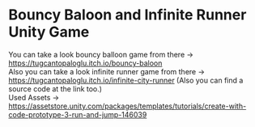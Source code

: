 # Bouncy Baloon and Infinite Runner Unity Game
You can take a look bouncy balloon game from there -> https://tugcantopaloglu.itch.io/bouncy-baloon  
Also you can take a look infinite runner game from there -> https://tugcantopaloglu.itch.io/infinite-city-runner
(Also you can find a source code at the link too.)  
Used Assets -> https://assetstore.unity.com/packages/templates/tutorials/create-with-code-prototype-3-run-and-jump-146039  
